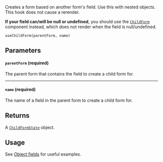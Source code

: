 Creates a form based on another form's field. Use this with nested objects. This hook does not cause a rerender. 

**If your field can/will be null or undefined**, you should use the [`ChildForm`](https://github.com/CodeStix/typed-react-form/wiki/ChildForm) component instead, which does not render when the field is null/undefined.

`useChildForm(parentForm, name)`

## Parameters

#### `parentForm` **(required)**

The parent form that contains the field to create a child form for.

---

#### `name` **(required)**

The name of a field in the parent form to create a child form for.

## Returns

A [`ChildFormState`](https://github.com/CodeStix/typed-react-form/wiki/FormState) object.

## Usage

See [Object fields](https://github.com/CodeStix/typed-react-form/wiki/Object-fields) for useful examples.
